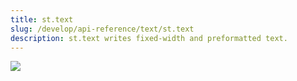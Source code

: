 ```yaml
---
title: st.text
slug: /develop/api-reference/text/st.text
description: st.text writes fixed-width and preformatted text.
---
```


<Autofunction function="streamlit.text" />

<Image src="/images/api/st.text.png" clean />
